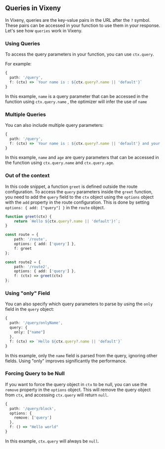 ## Queries in Vixeny

In Vixeny, queries are the key-value pairs in the URL after the `?` symbol. These pairs can be accessed in your function to use them in your response. Let's see how `queries` work in Vixeny.

### Using Queries

To access the query parameters in your function, you can use `ctx.query`.

For example:

```typescript
{
  path: '/query',
  f: (ctx) => `Your name is : ${ctx.query?.name || 'default'}`
}
```

In this example, `name` is a query parameter that can be accessed in the function using `ctx.query.name` , the optimizer will infer the use of `name`

### Multiple Queries

You can also include multiple query parameters:

```typescript
{
  path: '/query',
  f: (ctx) => `Your name is : ${ctx.query?.name || 'default'} and your age is : ${ctx.query?.age || 'unknown'}`
}
```

In this example, `name` and `age` are query parameters that can be accessed in the function using `ctx.query.name` and `ctx.query.age`.

### Out of the context

In this code snippet, a function `greet` is defined outside the route configuration. To access the `query` parameters inside the `greet` function, you need to add the `query` field to the `ctx` object using the `options` object with the `add` property in the route configuration. This is done by setting `options: { add: ["query"] }` in the `route` object.

```typescript
function greet(ctx) {
	return `Hello ${ctx.query?.name || 'default'}!`;
}

const route = {
	path: '/route',
	options: { add: ['query'] },
	f: greet
};

const route2 = {
	path: '/route2',
	options: { add: ['query'] },
	f: (ctx) => greet(ctx)
};
```

### Using "only" Field

You can also specify which query parameters to parse by using the `only` field in the `query` object:

```typescript
{
  path: '/query/onlyName',
  query: {
    only: ["name"]
  },
  f: (ctx) => `Hello ${ctx.query?.name || 'default'}`
}
```

In this example, only the `name` field is parsed from the query, ignoring other fields. Using "only" improves significantly the performance.

### Forcing Query to be Null

If you want to force the query object in `ctx` to be null, you can use the `remove` property in the `options` object. This will remove the query object from `ctx`, and accessing `ctx.query` will return `null`.

```typescript
{
  path: '/query/block',
  options: {
    remove: ['query']
  },
  f: () => "Hello world"
}
```

In this example, `ctx.query` will always be `null`.
